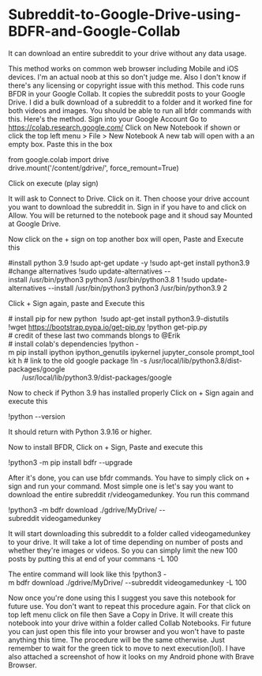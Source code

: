 # Subreddit-to-Google-Drive-using-BDFR-and-Google-Collab
It can download an entire subreddit to your drive without any data usage.

This method works on common web browser including Mobile and iOS devices. 
I'm an actual noob at this so don't judge me. Also I don't know if there's any licensing or copyright issue with this method. This code runs BFDR in your Google Collab. It copies the subreddit posts to your Google Drive. I did a bulk download of a subreddit to a folder and it worked fine for both videos and images. You should be able to run all bfdr commands with this.
Here's the method.
Sign into your Google Account
Go to https://colab.research.google.com/
Click on New Notebook if shown or click the top left menu > File > New Notebook
A new tab will open with a an empty box. 
Paste this in the box

from google.colab import drive
drive.mount('/content/gdrive/', force_remount=True)

Click on execute (play sign)

It will ask to Connect to Drive. Click on it. Then choose your drive account you want to download the subreddit in. Sign in if you have to and click on Allow. You will be returned to the notebook page and it shoud say Mounted at Google Drive.

Now click on the + sign on top another box will open, Paste and Execute this

#install python 3.9
!sudo apt-get update -y
!sudo apt-get install python3.9
#change alternatives
!sudo update-alternatives --install /usr/bin/python3 python3 /usr/bin/python3.8 1
!sudo update-alternatives --install /usr/bin/python3 python3 /usr/bin/python3.9 2

Click + Sign again, paste and Execute this

# install pip for new python 
!sudo apt-get install python3.9-distutils
!wget https://bootstrap.pypa.io/get-pip.py
!python get-pip.py
# credit of these last two commands blongs to @Erik
# install colab's dependencies
!python -m pip install ipython ipython_genutils ipykernel jupyter_console prompt_toolkit h
# link to the old google package
!ln -s /usr/local/lib/python3.8/dist-packages/google \
       /usr/local/lib/python3.9/dist-packages/google

Now to check if Python 3.9 has installed properly Click on + Sign again and execute this

!python --version

It should return with Python 3.9.16 or higher.

Now to install BFDR, Click on + Sign, Paste and execute this

!python3 -m pip install bdfr --upgrade

After it's done, you can use bfdr commands. You have to simply click on + sign and run your command. Most simple one is let's say you want to download the entire subreddit r/videogamedunkey. You run this command

!python3 -m bdfr download ./gdrive/MyDrive/ --subreddit videogamedunkey

It will start downloading this subreddit to a folder called videogamedunkey to your drive. It will take a lot of time depending on number of posts and whether they're images or videos. So you can simply limit the new 100 posts by putting this at end of your commans 
-L 100

The entire command will look like this
!python3 -m bdfr download ./gdrive/MyDrive/ --subreddit videogamedunkey -L 100


Now once you're done using this I suggest you save this notebook for future use. You don't want to repeat this procedure again. For that click on top left menu click on file then Save a Copy in Drive. It will create this notebook into your drive within a folder called Collab Notebooks. Fir future you can just open this file into your browser and you won't have to paste anything this time. The procedure will be the same otherwise. Just remember to wait for the green tick to move to next execution(lol).
I have also attached a screenshot of how it looks on my Android phone with Brave Browser.
